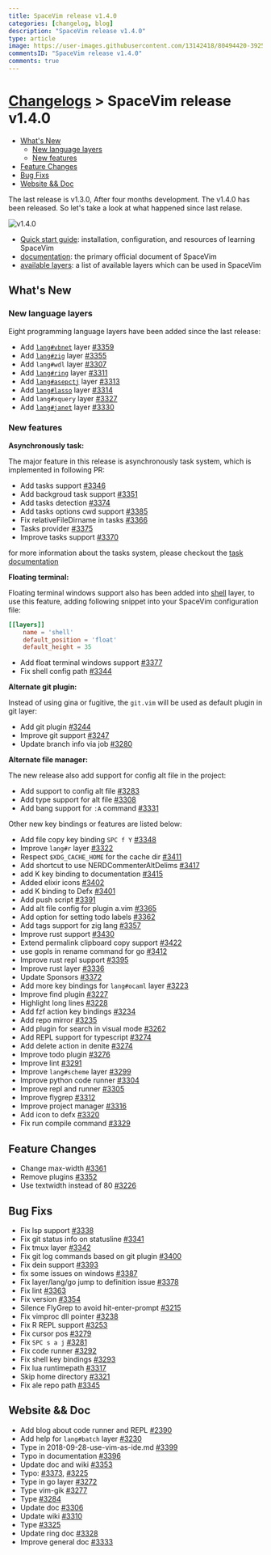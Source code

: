 ```yaml
---
title: SpaceVim release v1.4.0
categories: [changelog, blog]
description: "SpaceVim release v1.4.0"
type: article
image: https://user-images.githubusercontent.com/13142418/80494420-3925c680-8999-11ea-9652-21e1e5564148.png
commentsID: "SpaceVim release v1.4.0"
comments: true
---
```


# [Changelogs](../development#changelog) > SpaceVim release v1.4.0

<!-- vim-markdown-toc GFM -->

- [What's New](#whats-new)
  - [New language layers](#new-language-layers)
  - [New features](#new-features)
- [Feature Changes](#feature-changes)
- [Bug Fixs](#bug-fixs)
- [Website && Doc](#website--doc)

<!-- vim-markdown-toc -->


The last release is v1.3.0, After four months development.
The v1.4.0 has been released. So let's take a look at what happened since last relase.

![v1.4.0](https://user-images.githubusercontent.com/13142418/80494420-3925c680-8999-11ea-9652-21e1e5564148.png)

- [Quick start guide](../quick-start-guide/): installation, configuration, and resources of learning SpaceVim
- [documentation](../documentation/): the primary official document of SpaceVim
- [available layers](../layers/): a list of available layers which can be used in SpaceVim

## What's New

### New language layers

Eight programming language layers have been added since the last release:

- Add [`lang#vbnet`](../layers/lang/vbnet/) layer [#3359](https://github.com/SpaceVim/SpaceVim/pull/3359)
- Add [`lang#zig`](../layers/lang/zig/) layer [#3355](https://github.com/SpaceVim/SpaceVim/pull/3355)
- Add `lang#wdl` layer [#3307](https://github.com/SpaceVim/SpaceVim/pull/3307)
- Add [`lang#ring`](../layers/lang/ring/) layer [#3311](https://github.com/SpaceVim/SpaceVim/pull/3311)
- Add [`lang#asepctj`](../layers/lang/asepctj/) layer [#3313](https://github.com/SpaceVim/SpaceVim/pull/3313)
- Add [`lang#lasso`](../layers/lang/lasso/) layer [#3314](https://github.com/SpaceVim/SpaceVim/pull/3314)
- Add `lang#xquery` layer [#3327](https://github.com/SpaceVim/SpaceVim/pull/3327)
- Add [`lang#janet`](../layers/lang/janet/) layer [#3330](https://github.com/SpaceVim/SpaceVim/pull/3330)

### New features

**Asynchronously task:**

The major feature in this release is asynchronously task system, which is implemented in following PR:

- Add tasks support [#3346](https://github.com/SpaceVim/SpaceVim/pull/3346)
- Add backgroud task support [#3351](https://github.com/SpaceVim/SpaceVim/pull/3351)
- Add tasks detection [#3374](https://github.com/SpaceVim/SpaceVim/pull/3374)
- Add tasks options cwd support [#3385](https://github.com/SpaceVim/SpaceVim/pull/3385)
- Fix relativeFileDirname in tasks [#3366](https://github.com/SpaceVim/SpaceVim/pull/3366)
- Tasks provider [#3375](https://github.com/SpaceVim/SpaceVim/pull/3375)
- Improve tasks support [#3370](https://github.com/SpaceVim/SpaceVim/pull/3370)

for more information about the tasks system, please checkout the [task documentation](../documentation/#tasks)

**Floating terminal:**

Floating terminal windows support also has been added into [shell](../layers/shell/) layer, to use this feature,
adding following snippet into your SpaceVim configuration file:

```toml
[[layers]]
    name = 'shell'
    default_position = 'float'
    default_height = 35
```

- Add float terminal windows support [#3377](https://github.com/SpaceVim/SpaceVim/pull/3377)
- Fix shell config path [#3344](https://github.com/SpaceVim/SpaceVim/pull/3344)

**Alternate git plugin:**

Instead of using gina or fugitive, the `git.vim` will be used as default plugin in git layer:

- Add git plugin [#3244](https://github.com/SpaceVim/SpaceVim/pull/3244)
- Improve git support [#3247](https://github.com/SpaceVim/SpaceVim/pull/3247)
- Update branch info via job [#3280](https://github.com/SpaceVim/SpaceVim/pull/3280)

**Alternate file manager:**

The new release also add support for config alt file in the project:

- Add support to config alt file [#3283](https://github.com/SpaceVim/SpaceVim/pull/3283)
- Add type support for alt file [#3308](https://github.com/SpaceVim/SpaceVim/pull/3308)
- Add bang support for `:A` command [#3331](https://github.com/SpaceVim/SpaceVim/pull/3331)

Other new key bindings or features are listed below:

- Add file copy key binding `SPC f Y` [#3348](https://github.com/SpaceVim/SpaceVim/pull/3348)
- Improve `lang#r` layer [#3322](https://github.com/SpaceVim/SpaceVim/pull/3322)
- Respect `$XDG_CACHE_HOME` for the cache dir [#3411](https://github.com/SpaceVim/SpaceVim/pull/3411)
- Add shortcut to use NERDCommenterAltDelims [#3417](https://github.com/SpaceVim/SpaceVim/pull/3417)
- add K key binding to documentation [#3415](https://github.com/SpaceVim/SpaceVim/pull/3415)
- Added elixir icons [#3402](https://github.com/SpaceVim/SpaceVim/pull/3402)
- add K binding to Defx [#3401](https://github.com/SpaceVim/SpaceVim/pull/3401)
- Add push script [#3391](https://github.com/SpaceVim/SpaceVim/pull/3391)
- Add alt file config for plugin a.vim [#3365](https://github.com/SpaceVim/SpaceVim/pull/3365)
- Add option for setting todo labels [#3362](https://github.com/SpaceVim/SpaceVim/pull/3362)
- Add tags support for zig lang [#3357](https://github.com/SpaceVim/SpaceVim/pull/3357)
- Improve rust support [#3430](https://github.com/SpaceVim/SpaceVim/pull/3430)
- Extend permalink clipboard copy support [#3422](https://github.com/SpaceVim/SpaceVim/pull/3422)
- use gopls in rename command for go [#3412](https://github.com/SpaceVim/SpaceVim/pull/3412)
- Improve rust repl support [#3395](https://github.com/SpaceVim/SpaceVim/pull/3395)
- Improve rust layer [#3336](https://github.com/SpaceVim/SpaceVim/pull/3336)
- Update Sponsors [#3372](https://github.com/SpaceVim/SpaceVim/pull/3372)
- Add more key bindings for `lang#ocaml` layer [#3223](https://github.com/SpaceVim/SpaceVim/pull/3223)
- Improve find plugin [#3227](https://github.com/SpaceVim/SpaceVim/pull/3227)
- Highlight long lines [#3228](https://github.com/SpaceVim/SpaceVim/pull/3228)
- Add fzf action key bindings [#3234](https://github.com/SpaceVim/SpaceVim/pull/3234)
- Add repo mirror [#3235](https://github.com/SpaceVim/SpaceVim/pull/3235)
- Add plugin for search in visual mode [#3262](https://github.com/SpaceVim/SpaceVim/pull/3262)
- Add REPL support for typescript [#3274](https://github.com/SpaceVim/SpaceVim/pull/3274)
- Add delete action in denite [#3274](https://github.com/SpaceVim/SpaceVim/pull/3275)
- Improve todo plugin [#3276](https://github.com/SpaceVim/SpaceVim/pull/3276)
- Improve lint [#3291](https://github.com/SpaceVim/SpaceVim/pull/3291)
- Improve `lang#scheme` layer [#3299](https://github.com/SpaceVim/SpaceVim/pull/3299)
- Improve python code runner [#3304](https://github.com/SpaceVim/SpaceVim/pull/3304)
- Improve repl and runner [#3305](https://github.com/SpaceVim/SpaceVim/pull/3305)
- Improve flygrep [#3312](https://github.com/SpaceVim/SpaceVim/pull/3312)
- Improve project manager [#3316](https://github.com/SpaceVim/SpaceVim/pull/3316)
- Add icon to defx [#3320](https://github.com/SpaceVim/SpaceVim/pull/3320)
- Fix run compile command [#3329](https://github.com/SpaceVim/SpaceVim/pull/3329)

## Feature Changes

- Change max-width [#3361](https://github.com/SpaceVim/SpaceVim/pull/3361)
- Remove plugins [#3352](https://github.com/SpaceVim/SpaceVim/pull/3352)
- Use textwidth instead of 80 [#3226](https://github.com/SpaceVim/SpaceVim/pull/3226)

## Bug Fixs

- Fix lsp support [#3338](https://github.com/SpaceVim/SpaceVim/pull/3338)
- Fix git status info on statusline [#3341](https://github.com/SpaceVim/SpaceVim/pull/3341)
- Fix tmux layer [#3342](https://github.com/SpaceVim/SpaceVim/pull/3342)
- Fix git log commands based on git plugin [#3400](https://github.com/SpaceVim/SpaceVim/pull/3400)
- Fix dein support [#3393](https://github.com/SpaceVim/SpaceVim/pull/3393)
- fix some issues on windows [#3387](https://github.com/SpaceVim/SpaceVim/pull/3387)
- Fix layer/lang/go jump to definition issue [#3378](https://github.com/SpaceVim/SpaceVim/pull/3378)
- Fix lint [#3363](https://github.com/SpaceVim/SpaceVim/pull/3363)
- Fix version [#3354](https://github.com/SpaceVim/SpaceVim/pull/3354)
- Silence FlyGrep to avoid hit-enter-prompt [#3215](https://github.com/SpaceVim/SpaceVim/pull/3215)
- Fix vimproc dll pointer [#3238](https://github.com/SpaceVim/SpaceVim/pull/3238)
- Fix R REPL support [#3253](https://github.com/SpaceVim/SpaceVim/pull/3253)
- Fix cursor pos [#3279](https://github.com/SpaceVim/SpaceVim/pull/3279)
- Fix `SPC s a j` [#3281](https://github.com/SpaceVim/SpaceVim/pull/3281)
- Fix code runner [#3292](https://github.com/SpaceVim/SpaceVim/pull/3292)
- Fix shell key bindings [#3293](https://github.com/SpaceVim/SpaceVim/pull/3293)
- Fix lua runtimepath [#3317](https://github.com/SpaceVim/SpaceVim/pull/3317)
- Skip home directory [#3321](https://github.com/SpaceVim/SpaceVim/pull/3321)
- Fix ale repo path [#3345](https://github.com/SpaceVim/SpaceVim/pull/3345)


## Website && Doc

- Add blog about code runner and REPL [#2390](https://github.com/SpaceVim/SpaceVim/pull/2390)
- Add help for `lang#batch` layer [#3230](https://github.com/SpaceVim/SpaceVim/pull/3230)
- Type in 2018-09-28-use-vim-as-ide.md [#3399](https://github.com/SpaceVim/SpaceVim/pull/3399)
- Typo in documentation [#3396](https://github.com/SpaceVim/SpaceVim/pull/3396)
- Update doc and wiki [#3353](https://github.com/SpaceVim/SpaceVim/pull/3353)
- Typo: [#3373](https://github.com/SpaceVim/SpaceVim/pull/3373), [#3225](https://github.com/SpaceVim/SpaceVim/pull/3225)
- Type in go layer [#3272](https://github.com/SpaceVim/SpaceVim/pull/3272)
- Type vim-gik [#3277](https://github.com/SpaceVim/SpaceVim/pull/3277)
- Type [#3284](https://github.com/SpaceVim/SpaceVim/pull/3284)
- Update doc [#3306](https://github.com/SpaceVim/SpaceVim/pull/3306)
- Update wiki [#3310](https://github.com/SpaceVim/SpaceVim/pull/3310)
- Type [#3325](https://github.com/SpaceVim/SpaceVim/pull/3325)
- Update ring doc [#3328](https://github.com/SpaceVim/SpaceVim/pull/3328)
- Improve general doc [#3333](https://github.com/SpaceVim/SpaceVim/pull/3333)
